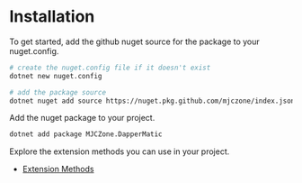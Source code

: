 # Installation

To get started, add the github nuget source for the package to your nuget.config.

```sh
# create the nuget.config file if it doesn't exist
dotnet new nuget.config

# add the package source
dotnet nuget add source https://nuget.pkg.github.com/mjczone/index.json -n mjczone@nuget.pkg.github
```

Add the nuget package to your project.

```sh
dotnet add package MJCZone.DapperMatic
```

Explore the extension methods you can use in your project.

- [Extension Methods](#/usage/extension-methods)
